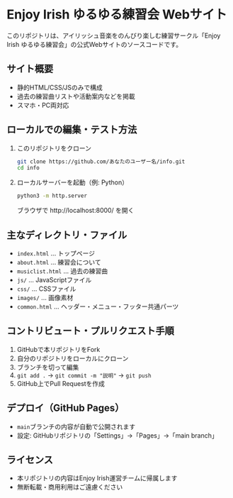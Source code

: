 # Enjoy Irish ゆるゆる練習会 Webサイト

このリポジトリは、アイリッシュ音楽をのんびり楽しむ練習サークル「Enjoy Irish ゆるゆる練習会」の公式Webサイトのソースコードです。

## サイト概要
- 静的HTML/CSS/JSのみで構成
- 過去の練習曲リストや活動案内などを掲載
- スマホ・PC両対応

## ローカルでの編集・テスト方法
1. このリポジトリをクローン
   ```sh
   git clone https://github.com/あなたのユーザー名/info.git
   cd info
   ```
2. ローカルサーバーを起動（例: Python）
   ```sh
   python3 -m http.server
   ```
   ブラウザで http://localhost:8000/ を開く

## 主なディレクトリ・ファイル
- `index.html` ... トップページ
- `about.html` ... 練習会について
- `musiclist.html` ... 過去の練習曲
- `js/` ... JavaScriptファイル
- `css/` ... CSSファイル
- `images/` ... 画像素材
- `common.html` ... ヘッダー・メニュー・フッター共通パーツ

## コントリビュート・プルリクエスト手順
1. GitHubで本リポジトリをFork
2. 自分のリポジトリをローカルにクローン
3. ブランチを切って編集
4. `git add .` → `git commit -m "説明"` → `git push`
5. GitHub上でPull Requestを作成

## デプロイ（GitHub Pages）
- `main`ブランチの内容が自動で公開されます
- 設定: GitHubリポジトリの「Settings」→「Pages」→「main branch」

## ライセンス
- 本リポジトリの内容はEnjoy Irish運営チームに帰属します
- 無断転載・商用利用はご遠慮ください


